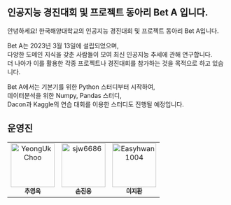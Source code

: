 ## 인공지능 경진대회 및 프로젝트 동아리 Bet A 입니다.

안녕하세요! 한국해양대학교의 인공지능 경진대회 및 프로젝트 동아리 Bet A입니다.  

Bet A는 2023년 3월 13일에 설립되었으며,  
다양한 도메인 지식을 갖춘 사람들이 모여 최신 인공지능 추세에 관해 연구합니다.  
더 나아가 이를 활용한 각종 프로젝트나 경진대회를 참가하는 것을 목적으로 하고 있습니다.  

Bet A에서는 기본기를 위한 Python 스터디부터 시작하여,  
데이터분석을 위한 Numpy, Pandas 스터디,  
Dacon과 Kaggle의 연습 대회를 이용한 스터디도 진행될 예정입니다.

## 운영진

<table>
  <tbody>
    <tr>
      <td align="center"><a href="https://github.com/choo121600"><img src="https://avatars.githubusercontent.com/u/54111883?v=4" width="100px;" alt="YeongUk Choo"/><br /><sub><b>추영욱</b></sub></a></td>
      <td align="center"><a href="https://github.com/sjw6686"><img src="https://avatars.githubusercontent.com/u/110438213?v=4" width="100px;" alt="sjw6686"/><br /><sub><b>손진웅</b></sub></a></td>
      <td align="center"><a href="https://github.com/Easyhwan1004"><img src="https://avatars.githubusercontent.com/u/128610467?v=4" width="100px;" alt="Easyhwan1004"/><br /><sub><b>이지환</b></sub></a></td>
    </tr>
  </tbody>
</table>
